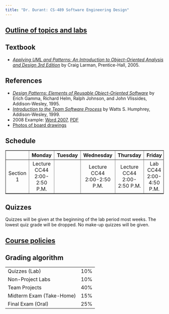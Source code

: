 ```yaml
---
title: "Dr. Durant: CS-489 Software Engineering Design"
---
```


## <a href="outline.html">Outline of topics and labs</a>

## Textbook

* <cite><a href="http://www.amazon.com/gp/product/0131489062/">Applying UML and Patterns: An Introduction to Object-Oriented Analysis and Design 3rd Edition</a></cite> by Craig Larman, Prentice-Hall, 2005.

## References

* <cite><a href="http://www.amazon.com/gp/product/0201633612/">Design Patterns: Elements of Reusable Object-Oriented Software</a></cite> by Erich Gamma, Richard Helm, Ralph Johnson, and John Vlissides, Addison-Wesley, 1995.
* <cite><a href="http://www.amazon.com/gp/product/020147719X/">Introduction to the Team Software Process</a></cite> by Watts S. Humphrey, Addison-Wesley, 1999.
* 2008 Example: <a href="CCCP.docx">Word 2007</a>, <a href="CCCP.pdf">PDF</a>
* <a href="http://edurant.smugmug.com/gallery/6105474_jwCbu">Photos of board drawings</a>

## Schedule

<table border>
<tr>
    <td></td>
    <th>Monday</th>
    <th>Tuesday</th>
    <th>Wednesday</th>
    <th>Thursday</th>
    <th>Friday</th>
</tr>
<tr align="center">
    <td>Section 1</td>
    <td>Lecture<br>CC44<br>2:00-2:50 P.M.</td>
    <td>&nbsp;</td>
    <td>Lecture<br>CC44<br>2:00-2:50 P.M.</td>
    <td>Lecture<br>CC44<br>2:00-2:50 P.M.</td>
    <td>Lab<br>CC44<br>2:00-4:50 P.M.</td>
</tr>

</table>

## Quizzes

<p>Quizzes will be given at the beginning of the lab period most weeks. The lowest
quiz grade will be dropped. No make-up quizzes will be given.</p>

## <a href="../policies.html">Course policies</a>

## Grading algorithm

<table>
<tr><td>Quizzes (Lab)</td>              <td align="right">10%</td></tr>
<tr><td>Non-Project Labs</td>		<td align="right">10%</td></tr>
<tr><td>Team Projects</td>              <td align="right">40%</td></tr>
<tr><td>Midterm Exam (Take-Home)</td>   <td align="right">15%</td></tr>
<tr><td>Final Exam (Oral)</td>          <td align="right">25%</td></tr>
</table>
